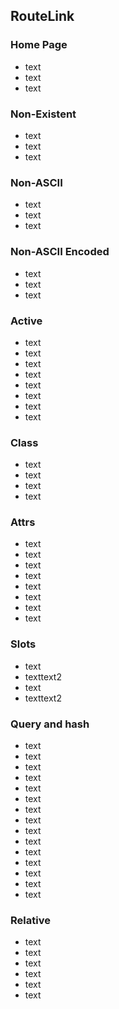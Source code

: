 ## RouteLink

### Home Page

- <RouteLink to="/">text</RouteLink>
- <RouteLink to="/README.md">text</RouteLink>
- <RouteLink to="/index.html">text</RouteLink>

### Non-Existent

- <RouteLink to="/non-existent">text</RouteLink>
- <RouteLink to="/non-existent.md">text</RouteLink>
- <RouteLink to="/non-existent.html">text</RouteLink>

### Non-ASCII

- <RouteLink to="/routes/non-ascii-paths/中文目录名/中文文件名">text</RouteLink>
- <RouteLink to="/routes/non-ascii-paths/中文目录名/中文文件名.md">text</RouteLink>
- <RouteLink to="/routes/non-ascii-paths/中文目录名/中文文件名.html">text</RouteLink>

### Non-ASCII Encoded

- <RouteLink :to="encodeURI('/routes/non-ascii-paths/中文目录名/中文文件名')">text</RouteLink>
- <RouteLink :to="encodeURI('/routes/non-ascii-paths/中文目录名/中文文件名.md')">text</RouteLink>
- <RouteLink :to="encodeURI('/routes/non-ascii-paths/中文目录名/中文文件名.html')">text</RouteLink>

### Active

- <RouteLink to="/README.md" active="">text</RouteLink>
- <RouteLink to="/README.md" active>text</RouteLink>
- <RouteLink to="/" active="">text</RouteLink>
- <RouteLink to="/" active>text</RouteLink>
- <RouteLink to="/README.md" :active="false">text</RouteLink>
- <RouteLink to="/README.md">text</RouteLink>
- <RouteLink to="/" :active="false">text</RouteLink>
- <RouteLink to="/">text</RouteLink>

### Class

- <RouteLink to="/README.md" class="custom-class">text</RouteLink>
- <RouteLink to="/README.md" active class="custom-class">text</RouteLink>
- <RouteLink to="/" class="custom-class">text</RouteLink>
- <RouteLink to="/" active class="custom-class">text</RouteLink>

### Attrs

- <RouteLink to="/README.md" title="Title">text</RouteLink>
- <RouteLink to="/README.md" target="_blank">text</RouteLink>
- <RouteLink to="/README.md" rel="noopener">text</RouteLink>
- <RouteLink to="/README.md" aria-label="test">text</RouteLink>
- <RouteLink to="/" title="Title">text</RouteLink>
- <RouteLink to="/" target="_blank">text</RouteLink>
- <RouteLink to="/" rel="noopener">text</RouteLink>
- <RouteLink to="/" aria-label="test">text</RouteLink>

### Slots

- <RouteLink to="/README.md"><span>text</span></RouteLink>
- <RouteLink to="/README.md"><span>text</span><span>text2</span></RouteLink>
- <RouteLink to="/"><span>text</span></RouteLink>
- <RouteLink to="/"><span>text</span><span>text2</span></RouteLink>

### Query and hash

- <RouteLink to="/README.md#hash">text</RouteLink>
- <RouteLink to="/README.md?query">text</RouteLink>
- <RouteLink to="/README.md?query#hash">text</RouteLink>
- <RouteLink to="/README.md?query=1#hash">text</RouteLink>
- <RouteLink to="/README.md?query=1&query=2#hash">text</RouteLink>
- <RouteLink to="/#hash">text</RouteLink>
- <RouteLink to="/?query">text</RouteLink>
- <RouteLink to="/?query#hash">text</RouteLink>
- <RouteLink to="/?query=1#hash">text</RouteLink>
- <RouteLink to="/?query=1&query=2#hash">text</RouteLink>
- <RouteLink to="#hash">text</RouteLink>
- <RouteLink to="?query">text</RouteLink>
- <RouteLink to="?query#hash">text</RouteLink>
- <RouteLink to="?query=1#hash">text</RouteLink>
- <RouteLink to="?query=1&query=2#hash">text</RouteLink>

### Relative

- <RouteLink to="../README.md">text</RouteLink>
- <RouteLink to="../404.md">text</RouteLink>
- <RouteLink to="not-exist.md">text</RouteLink>
- <RouteLink to="../">text</RouteLink>
- <RouteLink to="../404.html">text</RouteLink>
- <RouteLink to="not-exist.html">text</RouteLink>
